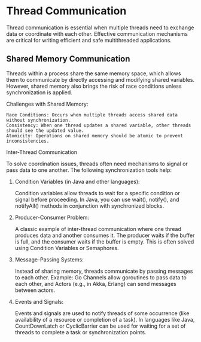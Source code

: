 # Thread Communication

Thread communication is essential when multiple threads need to exchange data or coordinate with each other. Effective communication mechanisms are critical for writing efficient and safe multithreaded applications.

## Shared Memory Communication

Threads within a process share the same memory space, which allows them to communicate by directly accessing and modifying shared variables. However, shared memory also brings the risk of race conditions unless synchronization is applied.

Challenges with Shared Memory:

    Race Conditions: Occurs when multiple threads access shared data without synchronization.
    Consistency: When one thread updates a shared variable, other threads should see the updated value.
    Atomicity: Operations on shared memory should be atomic to prevent inconsistencies.

Inter-Thread Communication

To solve coordination issues, threads often need mechanisms to signal or pass data to one another. The following synchronization tools help:    

1. Condition Variables (in Java and other languages):

    Condition variables allow threads to wait for a specific condition or signal before proceeding.
    In Java, you can use wait(), notify(), and notifyAll() methods in conjunction with synchronized blocks.

2. Producer-Consumer Problem:

    A classic example of inter-thread communication where one thread produces data and another consumes it. The producer waits if the buffer is full, and the consumer waits if the buffer is empty.
    This is often solved using Condition Variables or Semaphores.

3. Message-Passing Systems:

    Instead of sharing memory, threads communicate by passing messages to each other.
    Example: Go Channels allow goroutines to pass data to each other, and Actors (e.g., in Akka, Erlang) can send messages between actors.

4. Events and Signals:

    Events and signals are used to notify threads of some occurrence (like availability of a resource or completion of a task).
    In languages like Java, CountDownLatch or CyclicBarrier can be used for waiting for a set of threads to complete a task or synchronization points.